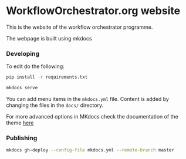 # WorkflowOrchestrator.org website
This is the website of the workflow orchestrator programme.

The webpage is built using mkdocs

### Developing
To edit do the following:

```bash
pip install -r requirements.txt
```

```bash
mkdocs serve
```
You can add menu items in the `mkdocs.yml` file. Content is added by changing the files in the `docs/` directory.

For more advanced options in MKdocs check the documentation of the theme [here](https://squidfunk.github.io/mkdocs-material/getting-started/)

### Publishing
```bash
mkdocs gh-deploy --config-file mkdocs.yml --remote-branch master
```
